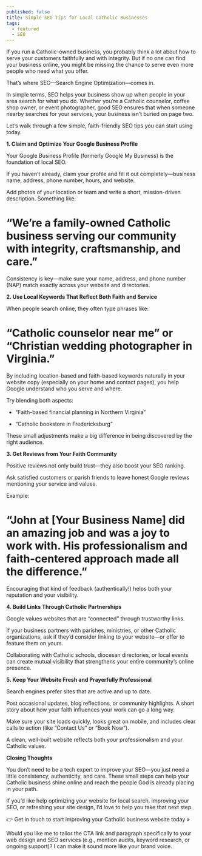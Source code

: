 ```yaml
---
published: false
title: Simple SEO Tips for Local Catholic Businesses
tags:
  - featured
  - SEO
---
```

If you run a Catholic-owned business, you probably think a lot about how to serve your customers faithfully and with integrity. But if no one can find your business online, you might be missing the chance to serve even more people who need what you offer.

That’s where SEO—Search Engine Optimization—comes in.

In simple terms, SEO helps your business show up when people in your area search for what you do. Whether you’re a Catholic counselor, coffee shop owner, or event photographer, good SEO ensures that when someone nearby searches for your services, your business isn’t buried on page two.

Let’s walk through a few simple, faith-friendly SEO tips you can start using today.

**1\. Claim and Optimize Your Google Business Profile**

Your Google Business Profile (formerly Google My Business) is the foundation of local SEO.

If you haven’t already, claim your profile and fill it out completely—business name, address, phone number, hours, and website.

Add photos of your location or team and write a short, mission-driven description. Something like:

# “We’re a family-owned Catholic business serving our community with integrity, craftsmanship, and care.”

Consistency is key—make sure your name, address, and phone number (NAP) match exactly across your website and directories.

**2\. Use Local Keywords That Reflect Both Faith and Service**

When people search online, they often type phrases like:

# “Catholic counselor near me” or “Christian wedding photographer in Virginia.”

By including location-based and faith-based keywords naturally in your website copy (especially on your home and contact pages), you help Google understand who you serve and where.

Try blending both aspects:

*   “Faith-based financial planning in Northern Virginia”
    
*   “Catholic bookstore in Fredericksburg”
    

These small adjustments make a big difference in being discovered by the right audience.

**3\. Get Reviews from Your Faith Community**

Positive reviews not only build trust—they also boost your SEO ranking.

Ask satisfied customers or parish friends to leave honest Google reviews mentioning your service and values.

Example:

# “John at \[Your Business Name\] did an amazing job and was a joy to work with. His professionalism and faith-centered approach made all the difference.”

Encouraging that kind of feedback (authentically!) helps both your reputation and your visibility.

**4\. Build Links Through Catholic Partnerships**

Google values websites that are “connected” through trustworthy links.

If your business partners with parishes, ministries, or other Catholic organizations, ask if they’d consider linking to your website—or offer to feature them on yours.

Collaborating with Catholic schools, diocesan directories, or local events can create mutual visibility that strengthens your entire community’s online presence.

**5\. Keep Your Website Fresh and Prayerfully Professional**

Search engines prefer sites that are active and up to date.

Post occasional updates, blog reflections, or community highlights. A short story about how your faith influences your work can go a long way.

Make sure your site loads quickly, looks great on mobile, and includes clear calls to action (like “Contact Us” or “Book Now”).

A clean, well-built website reflects both your professionalism and your Catholic values.

**Closing Thoughts**

You don’t need to be a tech expert to improve your SEO—you just need a little consistency, authenticity, and care. These small steps can help your Catholic business shine online and reach the people God is already placing in your path.

If you’d like help optimizing your website for local search, improving your SEO, or refreshing your site design, I’d love to help you take that next step.

👉 Get in touch to start improving your Catholic business website today »

Would you like me to tailor the CTA link and paragraph specifically to your web design and SEO services (e.g., mention audits, keyword research, or ongoing support)? I can make it sound more like your brand voice.